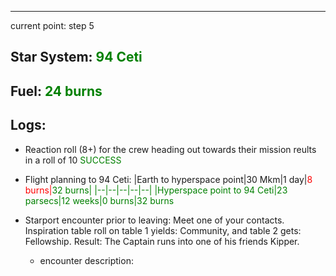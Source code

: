 ___

current point: step 5

## Star System: <span style="color: green">94 Ceti</span>
## Fuel: <span style="color: green">24 burns</span>


## Logs:

- Reaction roll (8+) for the crew heading out towards their mission reults in a roll of 10 <span style="color: green">SUCCESS </span> 
* Flight planning to 94 Ceti: 
|Earth to hyperspace point|30 Mkm|1 day|<span style="color: red">8 burns</s>|<span style="color: green">32 burns</s>|
|--|--|--|--|--|
|Hyperspace point to 94 Ceti|23 parsecs|12 weeks|0 burns|<span style="color: green">32 burns</s>

* Starport encounter prior to leaving: Meet one of your contacts. Inspiration table roll on table 1 yields: Community, and table 2 gets: Fellowship. Result: The Captain runs into one of his friends Kipper.
	* encounter description: